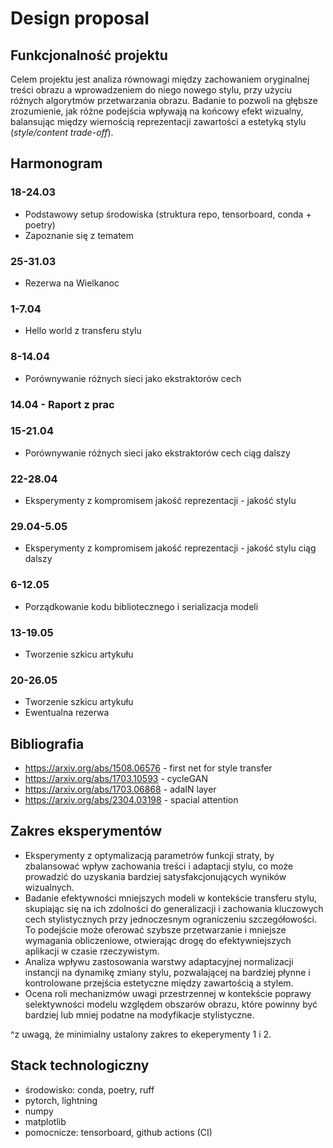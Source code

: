 # Design proposal

## Funkcjonalność projektu

Celem projektu jest analiza równowagi między zachowaniem oryginalnej treści obrazu a wprowadzeniem do niego nowego stylu, przy użyciu różnych algorytmów przetwarzania obrazu. Badanie to pozwoli na głębsze zrozumienie, jak różne podejścia wpływają na końcowy efekt wizualny, balansując między wiernością reprezentacji zawartości a estetyką stylu (*style/content trade-off*).

## Harmonogram

### 18-24.03

- Podstawowy setup środowiska (struktura repo, tensorboard, conda + poetry)
- Zapoznanie się z tematem

### 25-31.03

- Rezerwa na Wielkanoc

### 1-7.04

- Hello world z transferu stylu

### 8-14.04

- Porównywanie różnych sieci jako ekstraktorów cech

### 14.04 - Raport z prac

### 15-21.04

- Porównywanie różnych sieci jako ekstraktorów cech ciąg dalszy

### 22-28.04

- Eksperymenty z kompromisem jakość reprezentacji - jakość stylu

### 29.04-5.05

- Eksperymenty z kompromisem jakość reprezentacji - jakość stylu ciąg dalszy

### 6-12.05

- Porządkowanie kodu bibliotecznego i serializacja modeli

### 13-19.05

- Tworzenie szkicu artykułu

### 20-26.05

- Tworzenie szkicu artykułu
- Ewentualna rezerwa

## Bibliografia

- https://arxiv.org/abs/1508.06576 - first net for style transfer
- https://arxiv.org/abs/1703.10593 - cycleGAN
- https://arxiv.org/abs/1703.06868 - adaIN layer
- https://arxiv.org/abs/2304.03198 - spacial attention

## Zakres eksperymentów

- Eksperymenty z optymalizacją parametrów funkcji straty, by zbalansować wpływ zachowania treści i adaptacji stylu, co może prowadzić do uzyskania bardziej satysfakcjonujących wyników wizualnych.
- Badanie efektywności mniejszych modeli w kontekście transferu stylu, skupiając się na ich zdolności do generalizacji i zachowania kluczowych cech stylistycznych przy jednoczesnym ograniczeniu szczegółowości. To podejście może oferować szybsze przetwarzanie i mniejsze wymagania obliczeniowe, otwierając drogę do efektywniejszych aplikacji w czasie rzeczywistym.
- Analiza wpływu zastosowania warstwy adaptacyjnej normalizacji instancji na dynamikę zmiany stylu, pozwalającej na bardziej płynne i kontrolowane przejścia estetyczne między zawartością a stylem.
- Ocena roli mechanizmów uwagi przestrzennej w kontekście poprawy selektywności modelu względem obszarów obrazu, które powinny być bardziej lub mniej podatne na modyfikacje stylistyczne.

^z uwagą, że minimialny ustalony zakres to ekeperymenty 1 i 2.

## Stack technologiczny
- środowisko: conda, poetry, ruff
- pytorch, lightning
- numpy
- matplotlib
- pomocnicze: tensorboard, github actions (CI)
